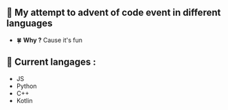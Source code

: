 ## 🍁 My attempt to advent of code event in different languages

-   🍀 **Why ?** Cause it's fun

## 🍃 Current langages :

-   JS
-   Python
-   C++
-   Kotlin
